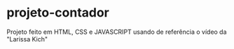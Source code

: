 # projeto-contador

Projeto feito em HTML, CSS e JAVASCRIPT usando de referência o vídeo da "Larissa Kich"

